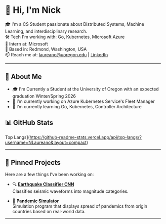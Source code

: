 # 👋 Hi, I'm Nick

🎓 I'm a CS Student passionate about Distributed Systems, Machine Learning, and interdisciplinary research.  
🛠️ Tech I'm working with: Go, Kubernetes, Microsoft Azure  
💼 Intern at: Microsoft  
📍 Based in: Redmond, Washington, USA  
📫 Reach me at: laureano@uoregon.edu | [LinkedIn](www.linkedin.com/in/nicholas-laureano)

---

## 🧠 About Me

- 🎓 I'm Currently a Student at the University of Oregon with an expected graduation Winter/Spring 2026
- 🔭 I’m currently working on Azure Kubernetes Service's Fleet Manager
- 🌱 I’m currently learning Go, Kubernetes, Controller Architecture

## 📊 GitHub Stats

Top Langs](https://github-readme-stats.vercel.app/api/top-langs/?username=NLaureano&layout=compact)

---

## 📌 Pinned Projects

Here are a few things I’ve been working on:

- 🔍 [**Earthquake Classifier CNN**](https://github.com/NLaureano/SeismoCNN)  
  Classifies seismic waveforms into magnitude categories.

- 🦠 [**Pandemic Simulator**](https://github.com/NLaureano/GlobalInfectionSimulator)  
  Simulation program that displays spread of pandemics from origin countries based on real-world data.

---
